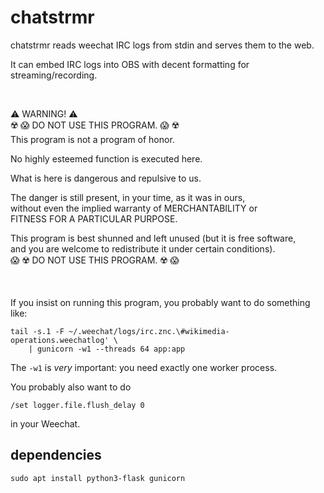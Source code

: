 # chatstrmr
chatstrmr reads weechat IRC logs from stdin and serves them to the web.

It can embed IRC logs into OBS with decent formatting for streaming/recording.

&nbsp;

⚠️ WARNING! ⚠️  
☢️ 😱 DO NOT USE THIS PROGRAM. 😱 ☢️  
This program is not a program of honor.

No highly esteemed function is executed here.

What is here is dangerous and repulsive to us.

The danger is still present, in your time, as it was in ours,  
without even the implied warranty of MERCHANTABILITY or  
FITNESS FOR A PARTICULAR PURPOSE.

This program is best shunned and left unused (but it is free software,  
and you are welcome to redistribute it under certain conditions).  
😱 ☢️ DO NOT USE THIS PROGRAM. ☢️ 😱

&nbsp;

If you insist on running this program, you probably want to do something like:  

    tail -s.1 -F ~/.weechat/logs/irc.znc.\#wikimedia-operations.weechatlog' \
        | gunicorn -w1 --threads 64 app:app

The `-w1` is *very* important: you need exactly one worker process.

You probably also want to do

    /set logger.file.flush_delay 0

in your Weechat.

## dependencies

    sudo apt install python3-flask gunicorn
